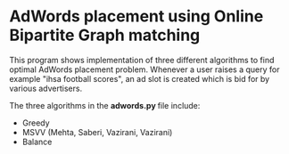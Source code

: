 # AdWords placement using Online Bipartite Graph matching

This program shows implementation of three different algorithms to find optimal AdWords placement problem. Whenever a user raises a query  for example "ihsa football scores", an ad slot is created which is bid for by various advertisers. 

The three algorithms in the <b> adwords.py </b> file include:
* Greedy
* MSVV (Mehta, Saberi, Vazirani, Vazirani)
* Balance
